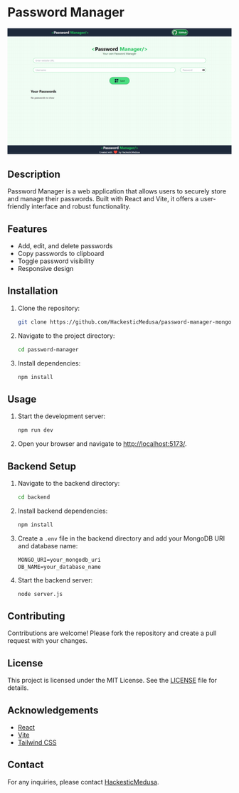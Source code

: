 # Password Manager

![Screenshot](screenshot.png)

## Description

Password Manager is a web application that allows users to securely store and manage their passwords. Built with React and Vite, it offers a user-friendly interface and robust functionality.

## Features

- Add, edit, and delete passwords
- Copy passwords to clipboard
- Toggle password visibility
- Responsive design

## Installation

1. Clone the repository:
    ```sh
    git clone https://github.com/HackesticMedusa/password-manager-mongo.git
    ```
    
2. Navigate to the project directory:
    ```sh
    cd password-manager
    ```
    
3. Install dependencies:
    ```sh
    npm install
    ```

## Usage

1. Start the development server:
    ```sh
    npm run dev
    ```
    
2. Open your browser and navigate to [http://localhost:5173/](http://localhost:5173/).

## Backend Setup

1. Navigate to the backend directory:
    ```sh
    cd backend
    ```

2. Install backend dependencies:
    ```sh
    npm install
    ```

3. Create a `.env` file in the backend directory and add your MongoDB URI and database name:
    ```env
    MONGO_URI=your_mongodb_uri
    DB_NAME=your_database_name
    ```

4. Start the backend server:
    ```sh
    node server.js
    ```

## Contributing

Contributions are welcome! Please fork the repository and create a pull request with your changes.

## License

This project is licensed under the MIT License. See the [LICENSE](LICENSE) file for details.

## Acknowledgements

- [React](https://reactjs.org/)
- [Vite](https://vitejs.dev/)
- [Tailwind CSS](https://tailwindcss.com/)

## Contact

For any inquiries, please contact [HackesticMedusa](https://github.com/HackesticMedusa).
